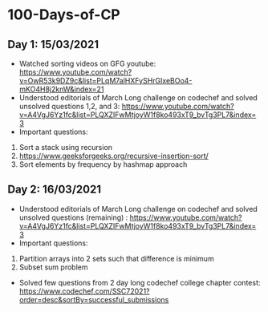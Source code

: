 # 100-Days-of-CP

## Day 1: 15/03/2021
- Watched sorting videos on GFG youtube: https://www.youtube.com/watch?v=OwR53k9DZ9c&list=PLqM7alHXFySHrGIxeBOo4-mKO4H8j2knW&index=21
- Understood editorials of March Long challenge on codechef and solved unsolved questions 1,2, and 3: https://www.youtube.com/watch?v=A4VgJ6Yz1fc&list=PLQXZIFwMtjoyW1f8ko493xT9_bvTg3PL7&index=3
- Important questions:
1. Sort a stack using recursion
2. https://www.geeksforgeeks.org/recursive-insertion-sort/
3. Sort elements by frequency by hashmap approach

## Day 2: 16/03/2021
- Understood editorials of March Long challenge on codechef and solved unsolved questions (remaining) : https://www.youtube.com/watch?v=A4VgJ6Yz1fc&list=PLQXZIFwMtjoyW1f8ko493xT9_bvTg3PL7&index=3
- Important questions:
1. Partition arrays into 2 sets such that difference is minimum
2. Subset sum problem
- Solved few questions from 2 day long codechef college chapter contest: https://www.codechef.com/SSC72021?order=desc&sortBy=successful_submissions